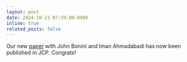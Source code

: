 ```yaml
---
layout: post
date: 2024-10-21 07:59:00-0400
inline: true
related_posts: false
---
```


Our new <a href="https://pubs.aip.org/aip/jcp/article/161/15/154104/3316881/Cavity-Born-Oppenheimer-approximation-for">paper</a> with John Bonini and Iman Ahmadabadi has now been published in JCP. Congrats!



